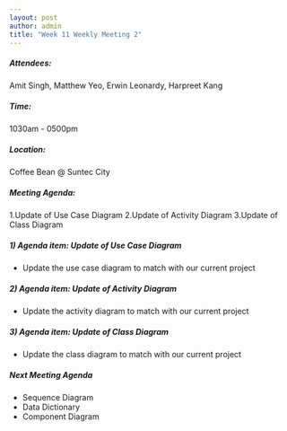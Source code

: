 ```yaml
---
layout: post
author: admin
title: "Week 11 Weekly Meeting 2"
---
```


##### Attendees:
Amit Singh, Matthew Yeo, Erwin Leonardy, Harpreet Kang

##### Time:
1030am - 0500pm

##### Location: 
Coffee Bean @ Suntec City

##### Meeting Agenda:
1.Update of Use Case Diagram
2.Update of Activity Diagram
3.Update of Class Diagram

##### 1) Agenda item: Update of Use Case Diagram
- Update the use case diagram to match with our current project

##### 2) Agenda item: Update of Activity Diagram
- Update the activity diagram to match with our current project

##### 3) Agenda item: Update of Class Diagram
- Update the class diagram to match with our current project

##### Next Meeting Agenda
- Sequence Diagram
- Data Dictionary
- Component Diagram
